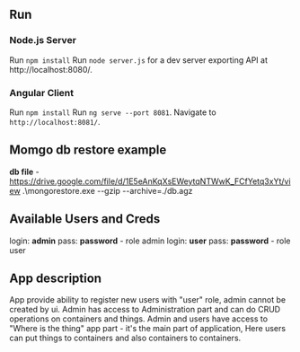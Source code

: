 ## Run
### Node.js Server
Run `npm install`
Run `node server.js` for a dev server exporting API at http://localhost:8080/.

### Angular Client
Run `npm install`
Run `ng serve --port 8081`.
Navigate to `http://localhost:8081/`.

## Momgo db restore example
**db file** - https://drive.google.com/file/d/1E5eAnKqXsEWeytqNTWwK_FCfYetq3xYt/view
.\mongorestore.exe --gzip --archive=./db.agz

## Available Users and Creds
login: **admin** pass: **password** - role admin
login: **user** pass: **password** - role user

## App description
App provide ability to register new users with "user" role, admin cannot be created by ui.
Admin has access to Administration part and can do CRUD operations on containers and things. 
Admin and users have access to "Where is the thing" app part - it's the main part of application,
Here users can put things to containers and also containers to containers.
